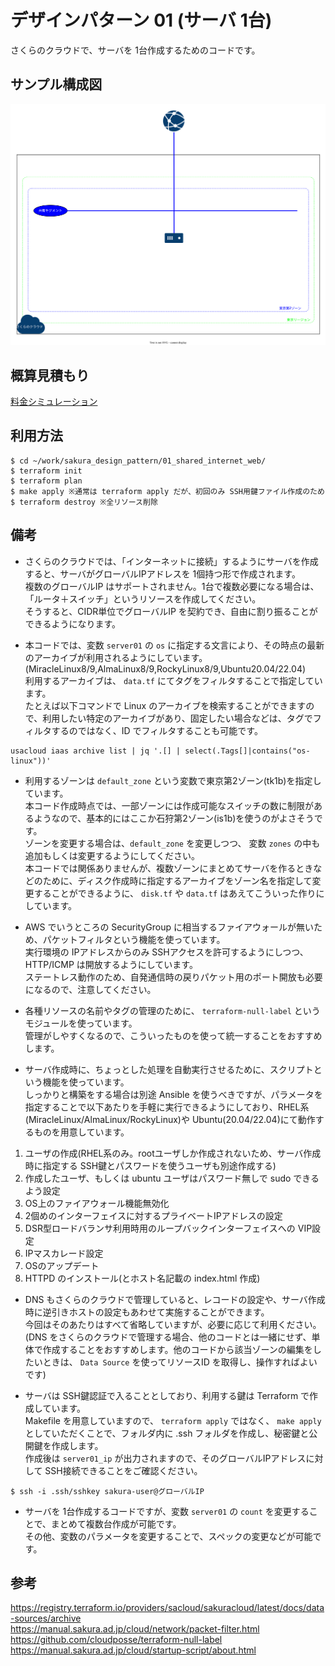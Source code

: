 # デザインパターン 01 (サーバ 1台)
さくらのクラウドで、サーバを 1台作成するためのコードです。  

## サンプル構成図
![](img/sample_01.drawio.svg)

## 概算見積もり
[料金シミュレーション](https://cloud.sakura.ad.jp/payment/simulation/#/?state=e3N6OiJ0azFiIixzdDp7InVuaXQiOiJtb250aGx5IiwidmFsdWUiOjF9LHNpOiIiLGl0OntzZTpbe3A6MSxxOjEsZGk6W3twOjUscToxfV0sIm9zIjpudWxsLGxhOm51bGwsd2E6bnVsbCxpcGhvOmZhbHNlfV19fQ==)

## 利用方法
```
$ cd ~/work/sakura_design_pattern/01_shared_internet_web/
$ terraform init
$ terraform plan
$ make apply ※通常は terraform apply だが、初回のみ SSH用鍵ファイル作成のため
$ terraform destroy ※全リソース削除
```

## 備考
* さくらのクラウドでは、「インターネットに接続」するようにサーバを作成すると、サーバがグローバルIPアドレスを 1個持つ形で作成されます。  
複数のグローバルIP はサポートされません。1台で複数必要になる場合は、「ルータ＋スイッチ」というリソースを作成してください。  
そうすると、CIDR単位でグローバルIP を契約でき、自由に割り振ることができるようになります。

* 本コードでは、変数 `server01` の `os` に指定する文言により、その時点の最新のアーカイブが利用されるようにしています。  
(MiracleLinux8/9,AlmaLinux8/9,RockyLinux8/9,Ubuntu20.04/22.04)  
利用するアーカイブは、 `data.tf` にてタグをフィルタすることで指定しています。  
たとえば以下コマンドで Linux のアーカイブを検索することができますので、利用したい特定のアーカイブがあり、固定したい場合などは、タグでフィルタするのではなく、ID でフィルタすることも可能です。  
```
usacloud iaas archive list | jq '.[] | select(.Tags[]|contains("os-linux"))'
```

* 利用するゾーンは `default_zone` という変数で東京第2ゾーン(tk1b)を指定しています。  
本コード作成時点では、一部ゾーンには作成可能なスイッチの数に制限があるようなので、基本的にはここか石狩第2ゾーン(is1b)を使うのがよさそうです。  
ゾーンを変更する場合は、`default_zone` を変更しつつ、 変数 `zones` の中も追加もしくは変更するようにしてください。  
本コードでは関係ありませんが、複数ゾーンにまとめてサーバを作るときなどのために、ディスク作成時に指定するアーカイブをゾーン名を指定して変更することができるように、 `disk.tf` や `data.tf` はあえてこういった作りにしています。

* AWS でいうところの SecurityGroup に相当するファイアウォールが無いため、パケットフィルタという機能を使っています。  
実行環境の IPアドレスからのみ SSHアクセスを許可するようにしつつ、HTTP/ICMP は開放するようにしています。  
ステートレス動作のため、自発通信時の戻りパケット用のポート開放も必要になるので、注意してください。  

* 各種リソースの名前やタグの管理のために、 `terraform-null-label` というモジュールを使っています。  
管理がしやすくなるので、こういったものを使って統一することをおすすめします。

* サーバ作成時に、ちょっとした処理を自動実行させるために、スクリプトという機能を使っています。  
しっかりと構築をする場合は別途 Ansible を使うべきですが、パラメータを指定することで以下あたりを手軽に実行できるようにしており、RHEL系(MiracleLinux/AlmaLinux/RockyLinux)や Ubuntu(20.04/22.04)にて動作するものを用意しています。  

 1. ユーザの作成(RHEL系のみ。rootユーザしか作成されないため、サーバ作成時に指定する SSH鍵とパスワードを使うユーザも別途作成する)
 1. 作成したユーザ、もしくは ubuntu ユーザはパスワード無しで sudo できるよう設定
 1. OS上のファイアウォール機能無効化
 1. 2個めのインターフェイスに対するプライベートIPアドレスの設定
 1. DSR型ロードバランサ利用時用のループバックインターフェイスへの VIP設定
 1. IPマスカレード設定
 1. OSのアップデート
 1. HTTPD のインストール(とホスト名記載の index.html 作成)

* DNS もさくらのクラウドで管理していると、レコードの設定や、サーバ作成時に逆引きホストの設定もあわせて実施することができます。  
今回はそのあたりはすべて省略していますが、必要に応じて利用ください。  
(DNS をさくらのクラウドで管理する場合、他のコードとは一緒にせず、単体で作成することをおすすめします。他のコードから該当ゾーンの編集をしたいときは、 `Data Source` を使ってリソースID を取得し、操作すればよいです)

* サーバは SSH鍵認証で入ることとしており、利用する鍵は Terraform で作成しています。  
Makefile を用意していますので、 `terraform apply` ではなく、 `make apply` としていただくことで、フォルダ内に .ssh フォルダを作成し、秘密鍵と公開鍵を作成します。  
作成後は `server01_ip` が出力されますので、そのグローバルIPアドレスに対して SSH接続できることをご確認ください。
```
$ ssh -i .ssh/sshkey sakura-user@グローバルIP
```

* サーバを 1台作成するコードですが、変数 `server01` の `count` を変更することで、まとめて複数台作成が可能です。  
その他、変数のパラメータを変更することで、スペックの変更などが可能です。  

## 参考
https://registry.terraform.io/providers/sacloud/sakuracloud/latest/docs/data-sources/archive  
https://manual.sakura.ad.jp/cloud/network/packet-filter.html  
https://github.com/cloudposse/terraform-null-label  
https://manual.sakura.ad.jp/cloud/startup-script/about.html  
